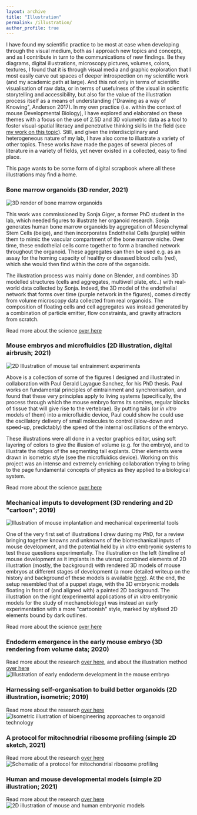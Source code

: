 ```yaml
---
layout: archive
title: "Illustration"
permalink: /illustration/
author_profile: true
---
```

I have found my scientific practice to be most at ease when developing through the visual medium, both as I approach new topics and concepts, and as I contribute in turn to the communications of new findings. Be they diagrams, digital illustrations, microscopy pictures, volumes, colors, textures, I found that it is through visual media and graphic exploration that I most easily carve out spaces of deeper introspection on my scientific work (and my academic path at large). And this not only in terms of scientific visualisation of raw data, or in terms of usefulness of the visual in scientific storytelling and accessibility, but also for the value of the illustration process itself as a means of understanding ("Drawing as a way of Knowing", Anderson 2017). In my own practice (i.e. within the context of mouse Developmental Biology), I have explored and elaborated on these themes with a focus on the use of 2.5D and 3D volumetric data as a tool to foster visual-spatial literacy and penetrative thinking skills in the field (see [my work on this topic](https://www.biorxiv.org/content/10.1101/2020.11.23.393991v1)). Still, and given the interdisciplinary and heterogeneous nature of my lab, I have also come to illustrate a variety of other topics. These works have made the pages of several pieces of literature in a variety of fields, yet never existed in a collected, easy to find place.

This page wants to be some form of digital scrapbook where all these illustrations may find a home.

### Bone marrow organoids (3D render, 2021)

![3D render of bone marrow organoids](https://StefanoVianello.github.io/images/Illustration_sonja01.PNG)

This work was commissioned by Sonja Giger, a former PhD student in the lab, which needed figures to illustrate her organoid research. Sonja generates human bone marrow organoids by aggregation of Mesenchymal Stem Cells (beige), and then incorporates Endothelial Cells (purple) within them to mimic the vascular compartment of the bone marrow niche. Over time, these endothelial cells come together to form a branched network throughout the organoid. These aggregates can then be used e.g. as an assay for the homing capacity of healthy or diseased blood cells (red), which she would then find within the core of the organoids.

The illustration process was mainly done on Blender, and combines 3D modelled structures (cells and aggregates, multiwell plate, etc..) with real-world data collected by Sonja. Indeed, the 3D model of the endothelial network that forms over time (purple network in the figures), comes directly from volume microscopy data collected from real organoids. The composition of  floating cells and cell aggregates was instead generated by a combination of particle emitter, flow constraints, and gravity attractors from scratch.

Read more about the science [over here](https://www.biorxiv.org/content/10.1101/2021.05.26.445803v1)

### Mouse embryos and microfluidics (2D illustration, digital airbrush; 2021)

![2D Illustration of mouse tail entrainment experiments](https://StefanoVianello.github.io/images/Illustration_paul01.PNG)

Above is a collection of some of the figures I designed and illustrated in collaboration with Paul Gerald Layague Sanchez, for his PhD thesis. Paul works on fundamental principles of eintrainment and synchronisation, and found that these very principles apply to living systems (specifically, the process through which the mouse embryo forms its somites, regular blocks of tissue that will give rise to the vertebrae). By putting tails (or *in vitro* models of them) into a microfluidic device, Paul could show he could use the oscillatory delivery of  small molecules to control (slow-down and speed-up, predictably) the speed of the internal oscillations of the embryo.

These illustrations were all done in a vector graphics editor, using soft layering of colors to give the illusion of volume (e.g. for the embryo), and to illustrate the ridges of the segmenting tail explants. Other elements were drawn in isometric style (see the microfluidics device). Working on this project was an intense and extremely enriching collaboration trying to bring to the page fundamental concepts of physics as they applied to a biological system.   

Read more about the science [over here](https://doi.org/10.11588/heidok.00029209)

### Mechanical imputs to development (3D rendering and 2D "cartoon"; 2019)

![Illustration of mouse implantation and mechanical experimental tools](https://StefanoVianello.github.io/images/Illustration_me01.PNG)

One of the very first set of illustrations I drew during my PhD, for a review bringing together knowns and unknowns of the biomechanical inputs of mouse development, and the potential held by *in vitro* embryonic systems to test these questions experimentally. The illustration on the left (timeline of mouse development as it implants in the uterus) combined elements of 2D illustration (mostly, the background) with rendered 3D models of mouse embryos at different stages of development (a more detailed writeup on the history and background of these models is available [here](https://www.biorxiv.org/content/10.1101/2020.11.23.393991v1)). At the end, the setup resembled that of a puppet stage, with the 3D embryonic models floating in front of (and aligned with) a painted 2D background. The illustration on the right (experimental applications of *in vitro* embryonic models for the study of mechanobiology) was instead an early experimentation with a more "cartoonish" style, marked by stylised 2D elements bound by dark outlines. 

Read more about the science [over here](https://www.sciencedirect.com/science/article/pii/S1534580719301479)


### Endoderm emergence in the early mouse embryo (3D rendering from volume data; 2020)
Read more about the  research [over here](https://www.biorxiv.org/content/10.1101/2020.06.07.138883v3), and about the illustration method [over here](https://www.biorxiv.org/content/10.1101/2020.11.23.393991v1)
![Illustration of early endoderm development in the mouse embryo](https://StefanoVianello.github.io/images/Illustration_me02.PNG)


### Harnessing self-organisation to build better organoids (2D illustration, isometric; 2019)

Read more about the  research [over here](https://doi.org/10.1016/j.stem.2019.05.005)
![Isometric illustration of bioengineering approaches to organoid technology](https://StefanoVianello.github.io/images/Illustration_brassard01.PNG)

### A protocol for mitochnodrial ribosome profiling  (simple 2D sketch, 2021)

Read more about the research [over here](https://www.nature.com/articles/s41596-021-00517-1)
![Schematic of a protocol for mitochondrial ribosome profiling](https://StefanoVianello.github.io/images/Illustration_sophia01.PNG)


### Human and mouse developmental models (simple 2D illustration; 2021)

Read more about the research [over here](https://www.nature.com/articles/s41563-020-00829-9)
![2D illustration of mouse and human embryonic models](https://StefanoVianello.github.io/images/Illustration_lutolf01.PNG)
